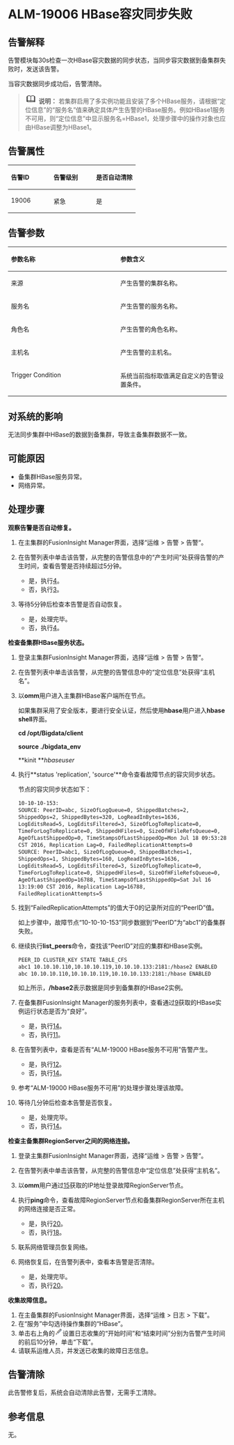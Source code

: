 # ALM-19006 HBase容灾同步失败<a name="ALM-19006"></a>

## 告警解释<a name="section16194462"></a>

告警模块每30s检查一次HBase容灾数据的同步状态，当同步容灾数据到备集群失败时，发送该告警。

当容灾数据同步成功后，告警清除。

>![](public_sys-resources/icon-note.gif) **说明：** 
>若集群启用了多实例功能且安装了多个HBase服务，请根据“定位信息”的“服务名”值来确定具体产生告警的HBase服务。例如HBase1服务不可用，则“定位信息”中显示服务名=HBase1，处理步骤中的操作对象也应由HBase调整为HBase1。

## 告警属性<a name="section11532435"></a>

<a name="table42311111"></a>
<table><thead align="left"><tr id="row28099143"><th class="cellrowborder" valign="top" width="33.33333333333333%" id="mcps1.1.4.1.1"><p id="p61438120"><a name="p61438120"></a><a name="p61438120"></a>告警ID</p>
</th>
<th class="cellrowborder" valign="top" width="33.33333333333333%" id="mcps1.1.4.1.2"><p id="p10431825"><a name="p10431825"></a><a name="p10431825"></a>告警级别</p>
</th>
<th class="cellrowborder" valign="top" width="33.33333333333333%" id="mcps1.1.4.1.3"><p id="p39671531"><a name="p39671531"></a><a name="p39671531"></a>是否自动清除</p>
</th>
</tr>
</thead>
<tbody><tr id="row59277470"><td class="cellrowborder" valign="top" width="33.33333333333333%" headers="mcps1.1.4.1.1 "><p id="p36745745"><a name="p36745745"></a><a name="p36745745"></a>19006</p>
</td>
<td class="cellrowborder" valign="top" width="33.33333333333333%" headers="mcps1.1.4.1.2 "><p id="p23615340"><a name="p23615340"></a><a name="p23615340"></a>紧急</p>
</td>
<td class="cellrowborder" valign="top" width="33.33333333333333%" headers="mcps1.1.4.1.3 "><p id="p33794392"><a name="p33794392"></a><a name="p33794392"></a>是</p>
</td>
</tr>
</tbody>
</table>

## 告警参数<a name="section36683058"></a>

<a name="table52991228"></a>
<table><thead align="left"><tr id="row61180168"><th class="cellrowborder" valign="top" width="50%" id="mcps1.1.3.1.1"><p id="p56646581"><a name="p56646581"></a><a name="p56646581"></a>参数名称</p>
</th>
<th class="cellrowborder" valign="top" width="50%" id="mcps1.1.3.1.2"><p id="p24970367"><a name="p24970367"></a><a name="p24970367"></a>参数含义</p>
</th>
</tr>
</thead>
<tbody><tr id="row146159619182"><td class="cellrowborder" valign="top" width="50%" headers="mcps1.1.3.1.1 "><p id="p13858113752316"><a name="p13858113752316"></a><a name="p13858113752316"></a>来源</p>
</td>
<td class="cellrowborder" valign="top" width="50%" headers="mcps1.1.3.1.2 "><p id="p187931338134115"><a name="p187931338134115"></a><a name="p187931338134115"></a>产生告警的集群名称。</p>
</td>
</tr>
<tr id="row9333837"><td class="cellrowborder" valign="top" width="50%" headers="mcps1.1.3.1.1 "><p id="p39123317"><a name="p39123317"></a><a name="p39123317"></a>服务名</p>
</td>
<td class="cellrowborder" valign="top" width="50%" headers="mcps1.1.3.1.2 "><p id="p36024087"><a name="p36024087"></a><a name="p36024087"></a>产生告警的服务名称。</p>
</td>
</tr>
<tr id="row55781330"><td class="cellrowborder" valign="top" width="50%" headers="mcps1.1.3.1.1 "><p id="p37226997"><a name="p37226997"></a><a name="p37226997"></a>角色名</p>
</td>
<td class="cellrowborder" valign="top" width="50%" headers="mcps1.1.3.1.2 "><p id="p36671468"><a name="p36671468"></a><a name="p36671468"></a>产生告警的角色名称。</p>
</td>
</tr>
<tr id="row61607759"><td class="cellrowborder" valign="top" width="50%" headers="mcps1.1.3.1.1 "><p id="p66118565"><a name="p66118565"></a><a name="p66118565"></a>主机名</p>
</td>
<td class="cellrowborder" valign="top" width="50%" headers="mcps1.1.3.1.2 "><p id="p11824270"><a name="p11824270"></a><a name="p11824270"></a>产生告警的主机名。</p>
</td>
</tr>
<tr id="row117210213234"><td class="cellrowborder" valign="top" width="50%" headers="mcps1.1.3.1.1 "><p id="p26086497"><a name="p26086497"></a><a name="p26086497"></a>Trigger Condition</p>
</td>
<td class="cellrowborder" valign="top" width="50%" headers="mcps1.1.3.1.2 "><p id="p32631511"><a name="p32631511"></a><a name="p32631511"></a>系统当前指标取值满足自定义的告警设置条件。</p>
</td>
</tr>
</tbody>
</table>

## 对系统的影响<a name="section61712066"></a>

无法同步集群中HBase的数据到备集群，导致主备集群数据不一致。

## 可能原因<a name="section18537685"></a>

-   备集群HBase服务异常。
-   网络异常。

## 处理步骤<a name="section32621445"></a>

**观察告警是否自动修复。**

1.  在主集群的FusionInsight Manager界面，选择“运维  \>   告警  \>   告警“。
2.  在告警列表中单击该告警，从完整的告警信息中的“产生时间”处获得告警的产生时间，查看告警是否持续超过5分钟。
    -   是，执行[4](#li5409984192042)。
    -   否，执行[3](#li601109392042)。

3.  <a name="li601109392042"></a>等待5分钟后检查本告警是否自动恢复。
    -   是，处理完毕。
    -   否，执行[4](#li5409984192042)。


**检查备集群HBase服务状态。**

1.  <a name="li5409984192042"></a>登录主集群FusionInsight Manager界面，选择“运维  \>   告警  \>   告警“。
2.  在告警列表中单击该告警，从完整的告警信息中的“定位信息”处获得“主机名”。
3.  以**omm**用户进入主集群HBase客户端所在节点。

    如果集群采用了安全版本，要进行安全认证，然后使用**hbase**用户进入**hbase shell**界面。

    **cd /opt/Bigdata/client**

    **source ./bigdata\_env**

    **kinit **_hbaseuser_

4.  执行**status 'replication', 'source'**命令查看故障节点的容灾同步状态。

    节点的容灾同步状态如下：

    ```
    10-10-10-153: 
    SOURCE: PeerID=abc, SizeOfLogQueue=0, ShippedBatches=2, ShippedOps=2, ShippedBytes=320, LogReadInBytes=1636, LogEditsRead=5, LogEditsFiltered=3, SizeOfLogToReplicate=0, TimeForLogToReplicate=0, ShippedHFiles=0, SizeOfHFileRefsQueue=0, AgeOfLastShippedOp=0, TimeStampsOfLastShippedOp=Mon Jul 18 09:53:28 CST 2016, Replication Lag=0, FailedReplicationAttempts=0 
    SOURCE: PeerID=abc1, SizeOfLogQueue=0, ShippedBatches=1, ShippedOps=1, ShippedBytes=160, LogReadInBytes=1636, LogEditsRead=5, LogEditsFiltered=3, SizeOfLogToReplicate=0, TimeForLogToReplicate=0, ShippedHFiles=0, SizeOfHFileRefsQueue=0, AgeOfLastShippedOp=16788, TimeStampsOfLastShippedOp=Sat Jul 16 13:19:00 CST 2016, Replication Lag=16788, FailedReplicationAttempts=5
    ```

5.  找到“FailedReplicationAttempts”的值大于0的记录所对应的“PeerID”值。

    如上步骤中，故障节点“10-10-10-153”同步数据到“PeerID”为“abc1”的备集群失败。

6.  <a name="li4898434092042"></a>继续执行**list\_peers**命令，查找该“PeerID”对应的集群和HBase实例。

    ```
    PEER_ID CLUSTER_KEY STATE TABLE_CFS 
    abc1 10.10.10.110,10.10.10.119,10.10.10.133:2181:/hbase2 ENABLED  
    abc 10.10.10.110,10.10.10.119,10.10.10.133:2181:/hbase ENABLED 
    ```

    如上所示，**/hbase2**表示数据是同步到备集群的HBase2实例。

7.  在备集群FusionInsight Manager的服务列表中，查看通过[9](#li4898434092042)获取的HBase实例运行状态是否为“良好”。
    -   是，执行[14](#li2515814492042)。
    -   否，执行[11](#li1244067892042)。

8.  <a name="li1244067892042"></a>在告警列表中，查看是否有“ALM-19000 HBase服务不可用”告警产生。
    -   是，执行[12](#li106198292042)。
    -   否，执行[14](#li2515814492042)。

9.  <a name="li106198292042"></a>参考“ALM-19000 HBase服务不可用”的处理步骤处理该故障。
10. 等待几分钟后检查本告警是否恢复。
    -   是，处理完毕。
    -   否，执行[14](#li2515814492042)。


**检查主备集群RegionServer之间的网络连接。**

1.  <a name="li2515814492042"></a>登录主集群FusionInsight Manager界面，选择“运维  \>   告警  \>   告警“。
2.  <a name="li2509670692042"></a>在告警列表中单击该告警，从完整的告警信息中“定位信息”处获得“主机名”。
3.  以**omm**用户通过[15](#li2509670692042)获取的IP地址登录故障RegionServer节点。
4.  执行**ping**命令，查看故障RegionServer节点和备集群RegionServer所在主机的网络连接是否正常。
    -   是，执行[20](#li6380778692042)。
    -   否，执行[18](#li2304669092042)。

5.  <a name="li2304669092042"></a>联系网络管理员恢复网络。
6.  网络恢复后，在告警列表中，查看本告警是否清除。
    -   是，处理完毕。
    -   否，执行[20](#li6380778692042)。


**收集故障信息。**

1.  <a name="li6380778692042"></a>在主备集群的FusionInsight Manager界面，选择“运维 \> 日志 \> 下载”。
2.  在“服务”中勾选待操作集群的“HBase”。
3.  单击右上角的![](figures/zh-cn_image_0263895445.png)设置日志收集的“开始时间”和“结束时间”分别为告警产生时间的前后10分钟，单击“下载”。
4.  请联系运维人员，并发送已收集的故障日志信息。

## 告警清除<a name="section169311343318"></a>

此告警修复后，系统会自动清除此告警，无需手工清除。

## 参考信息<a name="section25157554"></a>

无。

